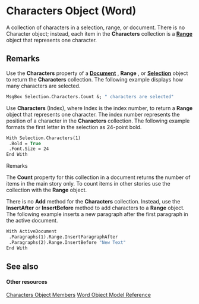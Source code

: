 
# Characters Object (Word)

A collection of characters in a selection, range, or document. There is no Character object; instead, each item in the  **Characters** collection is a **[Range](15a7a1c4-5f3f-5b6e-60e9-29688de3f274.md)** object that represents one character.


## Remarks

Use the  **Characters** property of a **[Document](8d83487a-2345-a036-a916-971c9db5b7fb.md)** , **Range** , or **[Selection](7b574a91-c33e-ecfd-6783-6b7528b2ed8f.md)** object to return the **Characters** collection. The following example displays how many characters are selected.


```vb
MsgBox Selection.Characters.Count &; " characters are selected"
```

Use  **Characters** (Index), where Index is the index number, to return a **Range** object that represents one character. The index number represents the position of a character in the **Characters** collection. The following example formats the first letter in the selection as 24-point bold.




```vb
With Selection.Characters(1) 
 .Bold = True 
 .Font.Size = 24 
End With
```

Remarks

The  **Count** property for this collection in a document returns the number of items in the main story only. To count items in other stories use the collection with the **Range** object.

There is no  **Add** method for the **Characters** collection. Instead, use the **InsertAfter** or **InsertBefore** method to add characters to a **Range** object. The following example inserts a new paragraph after the first paragraph in the active document.




```vb
With ActiveDocument 
 .Paragraphs(1).Range.InsertParagraphAfter 
 .Paragraphs(2).Range.InsertBefore "New Text" 
End With
```


## See also


#### Other resources


[Characters Object Members](ed124528-c264-2ce7-d479-a5c11e92dc78.md)
[Word Object Model Reference](http://msdn.microsoft.com/library/be452561-b436-bb9b-6f94-3faa9a74a6fd%28Office.15%29.aspx)
